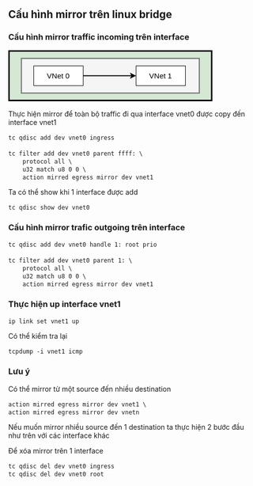 ## Cấu hình mirror trên linux bridge

### Cấu hình mirror traffic incoming trên interface

![](../images/mirror/01.png)

Thực hiện mirror để toàn bộ traffic đi qua interface vnet0 được copy đến interface vnet1

```
tc qdisc add dev vnet0 ingress

tc filter add dev vnet0 parent ffff: \
    protocol all \
    u32 match u8 0 0 \
    action mirred egress mirror dev vnet1
```

Ta có thể show khi 1 interface được add

```
tc qdisc show dev vnet0
```

### Cấu hình mirror trafic outgoing trên interface

```
tc qdisc add dev vnet0 handle 1: root prio

tc filter add dev vnet0 parent 1: \
    protocol all \
    u32 match u8 0 0 \
    action mirred egress mirror dev vnet1
```

### Thực hiện up interface vnet1

```
ip link set vnet1 up
```

Có thể kiểm tra lại

```
tcpdump -i vnet1 icmp
```

### Lưu ý

Có thể mirror từ một source đến nhiều destination

```
action mirred egress mirror dev vnet1 \
action mirred egress mirror dev vnetn
```

Nếu muốn mirror nhiều source đến 1 destination ta thực hiện 2 bước đầu như trên với các interface khác

Để xóa mirror trên 1 interface

```
tc qdisc del dev vnet0 ingress
tc qdisc del dev vnet0 root
```